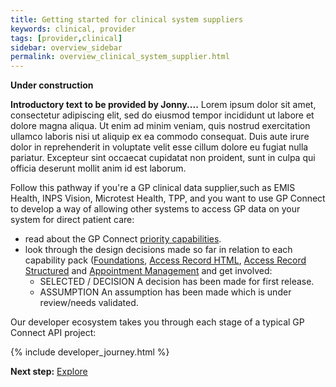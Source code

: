 ```yaml
---
title: Getting started for clinical system suppliers
keywords: clinical, provider
tags: [provider,clinical]
sidebar: overview_sidebar
permalink: overview_clinical_system_supplier.html
---
```


**Under construction**

**Introductory text to be provided by Jonny....**
Lorem ipsum dolor sit amet, consectetur adipiscing elit, sed do eiusmod tempor incididunt ut labore et dolore magna aliqua. Ut enim ad minim veniam, quis nostrud exercitation ullamco laboris nisi ut aliquip ex ea commodo consequat. Duis aute irure dolor in reprehenderit in voluptate velit esse cillum dolore eu fugiat nulla pariatur. Excepteur sint occaecat cupidatat non proident, sunt in culpa qui officia deserunt mollit anim id est laborum.

Follow this pathway if you're a GP clinical data supplier,such as EMIS Health, INPS Vision,  Microtest Health, TPP, and you want to use GP Connect to develop a way of allowing other systems to access GP data on your system for direct patient care:

- read about the GP Connect [priority capabilities](overview_priority_capabilities.html).
- look through the design decisions made so far in relation to each capability pack ([Foundations](foundations_design.html), [Access Record HTML](accessrecord.html), [Access Record Structured](accessrecord_structured_design.html) and [Appointment Management](appointments_design.html) and get involved:
	- <span class="label label-success">SELECTED</span> / <span class="label label-info">DECISION</span> A decision has been made for first release.
	- <span class="label label-warning">ASSUMPTION</span> An assumption has been made which is under review/needs validated.

Our developer ecosystem takes you through each stage of a typical GP Connect API project:
  
{% include developer_journey.html %}

**Next step:** [Explore](/overview_explore.html)
